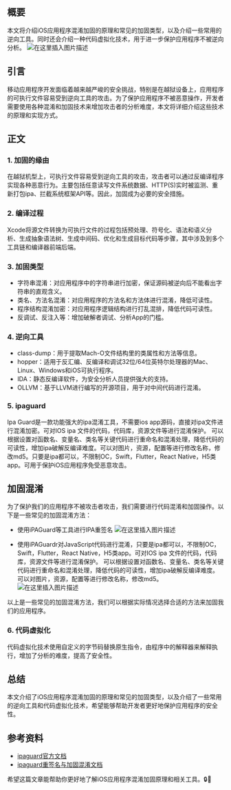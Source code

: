 ﻿
## 概要
本文将介绍iOS应用程序混淆加固的原理和常见的加固类型，以及介绍一些常用的逆向工具。同时还会介绍一种代码虚拟化技术，用于进一步保护应用程序不被逆向分析。
![在这里插入图片描述](https://img-blog.csdnimg.cn/direct/c680c809a01140dea59cdd1cfa764a4f.png)
## 引言
移动应用程序开发面临着越来越严峻的安全挑战，特别是在越狱设备上，应用程序的可执行文件容易受到逆向工具的攻击。为了保护应用程序不被恶意操作，开发者需要使用各种混淆和加固技术来增加攻击者的分析难度，本文将详细介绍这些技术的原理和实现方式。

## 正文

### 1. 加固的缘由
在越狱机型上，可执行文件容易受到逆向工具的攻击，攻击者可以通过反编译程序实现各种恶意行为。主要包括任意读写文件系统数据、HTTP(S)实时被监测、重新打包ipa、拦截系统框架API等。因此，加固成为必要的安全措施。

### 2. 编译过程
Xcode将源文件转换为可执行文件的过程包括预处理、符号化、语法和语义分析、生成抽象语法树、生成中间码、优化和生成目标代码等步骤，其中涉及到多个工具链和编译器前端后端。

### 3. 加固类型
- 字符串混淆：对应用程序中的字符串进行加密，保证源码被逆向后不能看出字符串的直观含义。
- 类名、方法名混淆：对应用程序的方法名和方法体进行混淆，降低可读性。
- 程序结构混淆加密：对应用程序逻辑结构进行打乱混排，降低代码可读性。
- 反调试、反注入等：增加破解者调试、分析App的门槛。

### 4. 逆向工具
- class-dump：用于提取Mach-O文件结构里的类属性和方法等信息。
- hopper：适用于反汇编、反编译和调试32位/64位英特尔处理器的Mac、Linux、Windows和iOS可执行程序。
- IDA：静态反编译软件，为安全分析人员提供强大的支持。
- OLLVM：基于LLVM进行编写的开源项目，用于对中间代码进行混淆。

### 5. ipaguard
Ipa Guard是一款功能强大的ipa混淆工具，不需要ios app源码，直接对ipa文件进行混淆加密。可对IOS ipa 文件的代码，代码库，资源文件等进行混淆保护。 可以根据设置对函数名、变量名、类名等关键代码进行重命名和混淆处理，降低代码的可读性，增加ipa破解反编译难度。可以对图片，资源，配置等进行修改名称，修改md5。只要是ipa都可以，不限制OC，Swift，Flutter，React Native，H5类app。可用于保护iOS应用程序免受恶意攻击。

## 加固混淆

为了保护我们的应用程序不被攻击者攻击，我们需要进行代码混淆和加固操作。以下是一些常见的加固混淆方法：

- 使用iPAGuard等工具进行IPA重签名
![在这里插入图片描述](https://img-blog.csdnimg.cn/direct/33b69b5ba3e34a129a36b7021da05745.png)

- 使用iPAGuardr对JavaScript代码进行混淆，只要是ipa都可以，不限制OC，Swift，Flutter，React Native，H5类app。可对IOS ipa 文件的代码，代码库，资源文件等进行混淆保护。 可以根据设置对函数名、变量名、类名等关键代码进行重命名和混淆处理，降低代码的可读性，增加ipa破解反编译难度。可以对图片，资源，配置等进行修改名称，修改md5。
![在这里插入图片描述](https://img-blog.csdnimg.cn/direct/81bd93335b2b433b856ea5cdbf09fffc.png)


以上是一些常见的加固混淆方法，我们可以根据实际情况选择合适的方法来加固我们的应用程序。

### 6. 代码虚拟化
代码虚拟化技术使用自定义的字节码替换原生指令，由程序中的解释器来解释执行，增加了分析的难度，提高了安全性。

## 总结
本文介绍了iOS应用程序混淆加固的原理和常见的加固类型，以及介绍了一些常用的逆向工具和代码虚拟化技术，希望能够帮助开发者更好地保护应用程序的安全性。

## 参考资料

- [ipaguard官方文档](https://ipaguard.com/)
- [ipaguard重签名与加固混淆文档](https://ipaguard.com/doc/hot/sign.html)

希望这篇文章能帮助你更好地了解iOS应用程序混淆加固原理和相关工具。🔒📱
